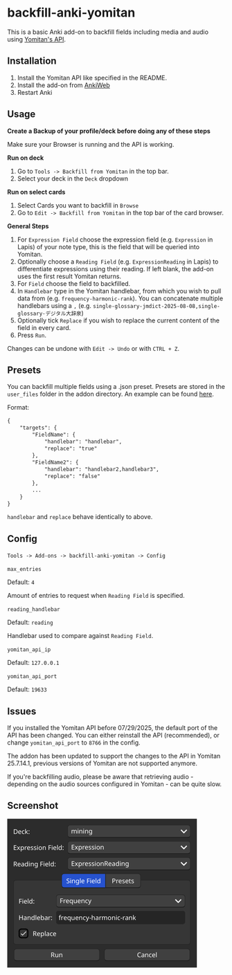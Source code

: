 # backfill-anki-yomitan

This is a basic Anki add-on to backfill fields including media and audio using [Yomitan's API](https://github.com/Kuuuube/yomitan-api).
## Installation
1. Install the Yomitan API like specified in the README.
2. Install the add-on from [AnkiWeb](https://ankiweb.net/shared/info/1184164376)
3. Restart Anki

## Usage
**Create a Backup of your profile/deck before doing any of these steps**

Make sure your Browser is running and the API is working.

**Run on deck**
1. Go to `Tools -> Backfill from Yomitan` in the top bar.
2. Select your deck in the `Deck` dropdown

**Run on select cards**
1. Select Cards you want to backfill in `Browse`
2. Go to `Edit -> Backfill from Yomitan` in the top bar of the card browser.

**General Steps**
1. For `Expression Field` choose the expression field (e.g. `Expression` in Lapis) of your note type, this is the field that will be queried into Yomitan.
2. Optionally choose a `Reading Field` (e.g. `ExpressionReading` in Lapis) to differentiate expressions using their reading. If left blank, the add-on uses the first result Yomitan returns.
3. For `Field` choose the field to backfilled.
4. In `Handlebar` type in the Yomitan handlebar, from which you wish to pull data from (e.g. `frequency-harmonic-rank`). You can concatenate multiple handlebars using a `,` (e.g. `single-glossary-jmdict-2025-08-08,single-glossary-デジタル大辞泉`)
5. Optionally tick `Replace` if you wish to replace the current content of the field in every card.
6. Press `Run`.

Changes can be undone with `Edit -> Undo` or with `CTRL + Z`.

## Presets
You can backfill multiple fields using a .json preset. Presets are stored in the `user_files` folder in the addon directory. An example can be found [here](https://github.com/Manhhao/backfill-anki-yomitan/tree/main/user_files/lapis.json).

Format:
```
{
    "targets": {
        "FieldName": {
            "handlebar": "handlebar",
            "replace": "true"
        },
        "FieldName2": {
            "handlebar": "handlebar2,handlebar3",
            "replace": "false"
        },
        ...
    }
}
```
`handlebar` and `replace` behave identically to above.

## Config

`Tools -> Add-ons -> backfill-anki-yomitan -> Config`

`max_entries`

Default: `4`

Amount of entries to request when `Reading Field` is specified.

`reading_handlebar`

Default: `reading`

Handlebar used to compare against `Reading Field`.

`yomitan_api_ip`

Default: `127.0.0.1`

`yomitan_api_port`

Default: `19633`

## Issues
If you installed the Yomitan API before 07/29/2025, the default port of the API has been changed. You can either reinstall the API (recommended), or change `yomitan_api_port` to `8766` in the config.

The addon has been updated to support the changes to the API in Yomitan 25.7.14.1, previous versions of Yomitan are not supported anymore.

If you're backfilling audio, please be aware that retrieving audio - depending on the audio sources configured in Yomitan - can be quite slow.

## Screenshot
![screenshot](https://github.com/Manhhao/backfill-anki-yomitan/blob/main/screenshot/image.png?raw=true)